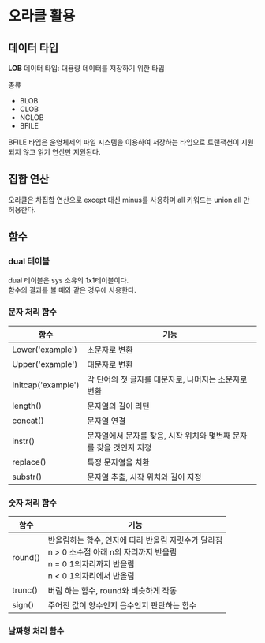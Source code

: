 # 오라클 활용

## 데이터 타입

**LOB** 데이터 타입: 대용량 데이터를 저장하기 위한 타입

종류

- BLOB
- CLOB
- NCLOB
- BFILE

BFILE 타입은 운영체제의 파일 시스템을 이용하여 저장하는 타입으로 트랜잭션이 지원되지 않고 읽기 연산만 지원된다. 

## 집합 연산

오라클은 차집합 연산으로 except 대신 minus를 사용하며 all 키워드는 union all 만 허용한다.

## 함수

### dual 테이블

dual 테이블은 sys 소유의 1x1테이블이다.  
함수의 결과를 볼 때와 같은 경우에 사용한다.

### 문자 처리 함수

| 함수               | 기능                                                         |
| ------------------ | ------------------------------------------------------------ |
| Lower('example')   | 소문자로 변환                                                |
| Upper('example')   | 대문자로 변환                                                |
| Initcap('example') | 각 단어의 첫 글자를 대문자로, 나머지는 소문자로 변환         |
| length()           | 문자열의 길이 리턴                                           |
| concat()           | 문자열 연결                                                  |
| instr()            | 문자열에서 문자를 찾음, 시작 위치와 몇번째 문자를 찾을 것인지 지정 |
| replace()          | 특정 문자열을 치환                                           |
| substr()           | 문자열 추출, 시작 위치와 길이 지정                           |

### 숫자 처리 함수

| 함수    | 기능                                                         |
| ------- | ------------------------------------------------------------ |
| round() | 반올림하는 함수, 인자에 따라 반올림 자릿수가 달라짐  <br />n > 0 소수점 아래 n의 자리까지 반올림  <br />n = 0 1의자리까지 반올림  <br />n < 0 1의자리에서 반올림 |
| trunc() | 버림 하는 함수, round와 비슷하게 작동                        |
| sign()  | 주어진 값이 양수인지 음수인지 판단하는 함수                  |

### 날짜형 처리 함수

